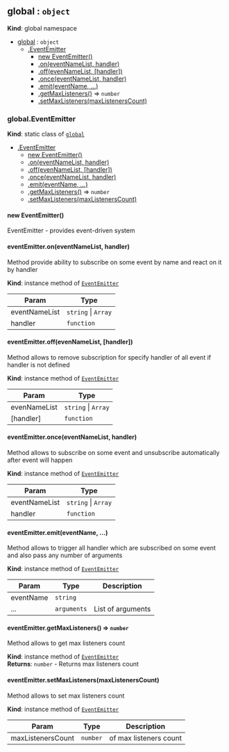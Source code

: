 <a name="global"></a>
## global : <code>object</code>
**Kind**: global namespace  

* [global](#global) : <code>object</code>
  * [.EventEmitter](#global.EventEmitter)
    * [new EventEmitter()](#new_global.EventEmitter_new)
    * [.on(eventNameList, handler)](#global.EventEmitter+on)
    * [.off(evenNameList, [handler])](#global.EventEmitter+off)
    * [.once(eventNameList, handler)](#global.EventEmitter+once)
    * [.emit(eventName, ...)](#global.EventEmitter+emit)
    * [.getMaxListeners()](#global.EventEmitter+getMaxListeners) ⇒ <code>number</code>
    * [.setMaxListeners(maxListenersCount)](#global.EventEmitter+setMaxListeners)

<a name="global.EventEmitter"></a>
### global.EventEmitter
**Kind**: static class of <code>[global](#global)</code>  

* [.EventEmitter](#global.EventEmitter)
  * [new EventEmitter()](#new_global.EventEmitter_new)
  * [.on(eventNameList, handler)](#global.EventEmitter+on)
  * [.off(evenNameList, [handler])](#global.EventEmitter+off)
  * [.once(eventNameList, handler)](#global.EventEmitter+once)
  * [.emit(eventName, ...)](#global.EventEmitter+emit)
  * [.getMaxListeners()](#global.EventEmitter+getMaxListeners) ⇒ <code>number</code>
  * [.setMaxListeners(maxListenersCount)](#global.EventEmitter+setMaxListeners)

<a name="new_global.EventEmitter_new"></a>
#### new EventEmitter()
EventEmitter - provides event-driven system

<a name="global.EventEmitter+on"></a>
#### eventEmitter.on(eventNameList, handler)
Method provide ability to subscribe on some event by name and react on it by handler

**Kind**: instance method of <code>[EventEmitter](#global.EventEmitter)</code>  

| Param | Type |
| --- | --- |
| eventNameList | <code>string</code> &#124; <code>Array</code> | 
| handler | <code>function</code> | 

<a name="global.EventEmitter+off"></a>
#### eventEmitter.off(evenNameList, [handler])
Method allows to remove subscription for specify handler of all event if handler is not defined

**Kind**: instance method of <code>[EventEmitter](#global.EventEmitter)</code>  

| Param | Type |
| --- | --- |
| evenNameList | <code>string</code> &#124; <code>Array</code> | 
| [handler] | <code>function</code> | 

<a name="global.EventEmitter+once"></a>
#### eventEmitter.once(eventNameList, handler)
Method allows to subscribe on some event and unsubscribe automatically after event will happen

**Kind**: instance method of <code>[EventEmitter](#global.EventEmitter)</code>  

| Param | Type |
| --- | --- |
| eventNameList | <code>string</code> &#124; <code>Array</code> | 
| handler | <code>function</code> | 

<a name="global.EventEmitter+emit"></a>
#### eventEmitter.emit(eventName, ...)
Method allows to trigger all handler which are subscribed on some event and also pass any number of arguments

**Kind**: instance method of <code>[EventEmitter](#global.EventEmitter)</code>  

| Param | Type | Description |
| --- | --- | --- |
| eventName | <code>string</code> |  |
| ... | <code>arguments</code> | List of arguments |

<a name="global.EventEmitter+getMaxListeners"></a>
#### eventEmitter.getMaxListeners() ⇒ <code>number</code>
Method allows to get max listeners count

**Kind**: instance method of <code>[EventEmitter](#global.EventEmitter)</code>  
**Returns**: <code>number</code> - Returns max listeners count  
<a name="global.EventEmitter+setMaxListeners"></a>
#### eventEmitter.setMaxListeners(maxListenersCount)
Method allows to set max listeners count

**Kind**: instance method of <code>[EventEmitter](#global.EventEmitter)</code>  

| Param | Type | Description |
| --- | --- | --- |
| maxListenersCount | <code>number</code> | of max listeners count |

